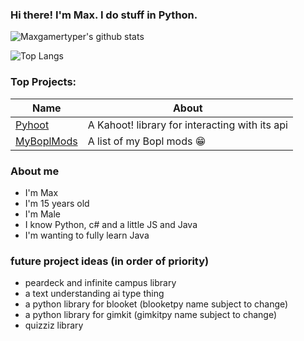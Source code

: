 ### Hi there! I'm Max. I do stuff in Python.
![Maxgamertyper's github stats](https://github-readme-stats-sigma-five.vercel.app/api?username=maxgamertyper&theme=tokyonight)

![Top Langs](https://github-readme-stats-sigma-five.vercel.app/api/top-langs/?username=maxgamertyper&theme=tokyonight)

### Top Projects:
|Name|About|
|-|-|
|[Pyhoot](https://github.com/maxgamertyper/pyhoot)|A Kahoot! library for interacting with its api|
|[MyBoplMods](https://github.com/maxgamertyper/MyBoplMods)| A list of my Bopl mods :grin:|

### About me
* I'm Max 
* I'm 15 years old
* I'm Male
* I know Python, c# and a little JS and Java
* I'm wanting to fully learn Java

### future project ideas (in order of priority)
* peardeck and infinite campus library
* a text understanding ai type thing
* a python library for blooket (blooketpy name subject to change)
* a python library for gimkit (gimkitpy name subject to change)
* quizziz library

<!--
**maxgamertyper/maxgamertyper** is a ✨ _special_ ✨ repository because its `README.md` (this file) appears on your GitHub profile.


Here are some ideas to get you started:

- 🔭 I’m currently working on ...
- 🌱 I’m currently learning ...
- 👯 I’m looking to collaborate on ...
- 🤔 I’m looking for help with ...
- 💬 Ask me about ...
- 📫 How to reach me: ...
- 😄 Pronouns: ...
- ⚡ Fun fact: ...
-->
